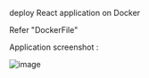 deploy React application on Docker

Refer "DockerFile"

Application screenshot :

![image](https://user-images.githubusercontent.com/36980328/53233542-a6faa200-36b3-11e9-91d9-3ac56f91f4dd.png)
